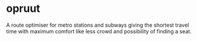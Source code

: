 # opruut
A route optimiser for metro stations and subways giving the shortest travel time with maximum comfort like less crowd and possibility of finding a seat.
